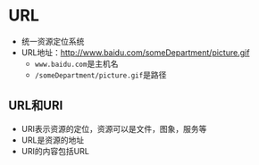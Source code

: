 # URL

- 统一资源定位系统
- URL地址：http://www.baidu.com/someDepartment/picture.gif
  - `www.baidu.com`是主机名
  - `/someDepartment/picture.gif`是路径

## URL和URI
  
- URI表示资源的定位，资源可以是文件，图象，服务等
- URL是资源的地址
- URI的内容包括URL